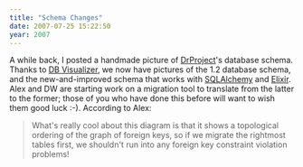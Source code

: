 ```yaml
---
title: "Schema Changes"
date: 2007-07-25 15:22:50
year: 2007
---
```

A while back, I posted a handmade picture of <a href="http://www.drproject.org">DrProject</a>'s database schema. Thanks to <a href="http://www.minq.se/products/dbvis/screens.html">DB Visualizer</a>, we now have pictures of the 1.2 database schema, and the new-and-improved schema that works with <a href="http://www.sqlalchemy.org/">SQLAlchemy</a> and <a href="http://elixir.ematia.de/">Elixir</a>.  Alex and DW are starting work on a migration tool to translate from the latter to the former; those of you who have done this before will want to wish them good luck :-). According to Alex:
<blockquote>What's really cool about this diagram is that it shows a topological
ordering of the graph of foreign keys, so if we migrate the rightmost
tables first, we shouldn't run into any foreign key constraint
violation problems!</blockquote>
